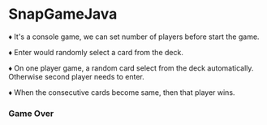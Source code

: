 # SnapGameJava

 ♦   It's a console game, we can set number of players before start the game.

 ♦   Enter would randomly select a card from the deck.

 ♦   On one player game, a random card select from the deck automatically. Otherwise second player needs to enter.

 ♦   When the consecutive cards become same, then that player wins.

   <h3> Game Over</h3>
